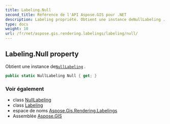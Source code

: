 ```yaml
---
title: Labeling.Null
second_title: Référence de l'API Aspose.GIS pour .NET
description: Labeling propriété. Obtient une instance deNullLabeling .
type: docs
weight: 10
url: /fr/net/aspose.gis.rendering.labelings/labeling/null/
---
```

## Labeling.Null property

Obtient une instance de[`NullLabeling`](../../nulllabeling/) .

```csharp
public static NullLabeling Null { get; }
```

### Voir également

* class [NullLabeling](../../nulllabeling/)
* class [Labeling](../)
* espace de noms [Aspose.Gis.Rendering.Labelings](../../labeling/)
* Assemblée [Aspose.GIS](../../../)


